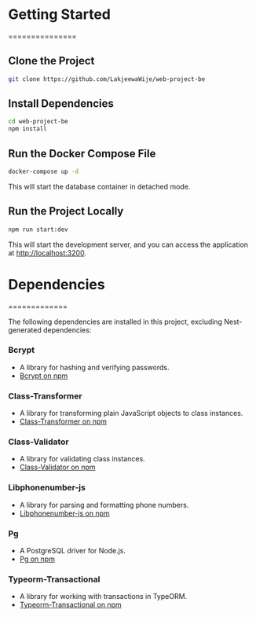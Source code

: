 # Getting Started
===============

## Clone the Project

```bash
git clone https://github.com/LakjeewaWije/web-project-be
```

## Install Dependencies

```bash
cd web-project-be
npm install
```

## Run the Docker Compose File

```bash
docker-compose up -d
```

This will start the database container in detached mode.

## Run the Project Locally

```bash
npm run start:dev
```

This will start the development server, and you can access the application at [http://localhost:3200](http://localhost:3200).



# Dependencies
=============

The following dependencies are installed in this project, excluding Nest-generated dependencies:

### Bcrypt

* A library for hashing and verifying passwords.
* [Bcrypt on npm](https://www.npmjs.com/package/bcrypt)

### Class-Transformer

* A library for transforming plain JavaScript objects to class instances.
* [Class-Transformer on npm](https://www.npmjs.com/package/class-transformer)

### Class-Validator

* A library for validating class instances.
* [Class-Validator on npm](https://www.npmjs.com/package/class-validator)

### Libphonenumber-js

* A library for parsing and formatting phone numbers.
* [Libphonenumber-js on npm](https://www.npmjs.com/package/libphonenumber-js)

### Pg

* A PostgreSQL driver for Node.js.
* [Pg on npm](https://www.npmjs.com/package/pg)


### Typeorm-Transactional

* A library for working with transactions in TypeORM.
* [Typeorm-Transactional on npm](https://www.npmjs.com/package/typeorm-transactional)